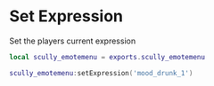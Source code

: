 # Set Expression

Set the players current expression
```lua
local scully_emotemenu = exports.scully_emotemenu

scully_emotemenu:setExpression('mood_drunk_1')
```